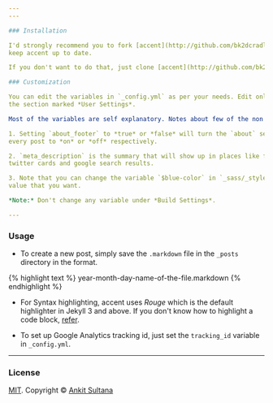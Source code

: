 ```yaml
---
---

### Installation

I'd strongly recommend you to fork [accent](http://github.com/bk2dcradle/accent) and use the "upstream" strategy described on [this page](https://help.github.com/articles/fork-a-repo/) to
keep accent up to date.

If you don't want to do that, just clone [accent](http://github.com/bk2dcradle/accent) and use `bundle exec jekyll serve` in the root of the accent directory.

### Customization

You can edit the variables in `_config.yml` as per your needs. Edit only the variables under
the section marked *User Settings*.

Most of the variables are self explanatory. Notes about few of the non obvious ones:

1. Setting `about_footer` to *true* or *false* will turn the `about` section at the bottom of
every post to *on* or *off* respectively.

2. `meta_description` is the summary that will show up in places like facebook thumbnails,
twitter cards and google search results.

3. Note that you can change the variable `$blue-color` in `_sass/_style.scss` to any color
value that you want.

*Note:* Don't change any variable under *Build Settings*.

---
```


### Usage

* To create a new post, simply save the `.markdown` file in the `_posts` directory in the format.

{% highlight text %}
year-month-day-name-of-the-file.markdown
{% endhighlight %}

* For Syntax highlighting, accent uses *Rouge* which is the default highlighter in Jekyll 3 and above. If you don't know how to highlight a code block, [refer](http://jekyllrb.com/docs/templates/).

* To set up Google Analytics tracking id, just set the `tracking_id` variable in `_config.yml`.

---

### License

[MIT](https://github.com/bk2dcradle/accent/blob/gh-pages/LICENSE). Copyright &copy; [Ankit Sultana](http://twitter.com/AnkitSultana)
